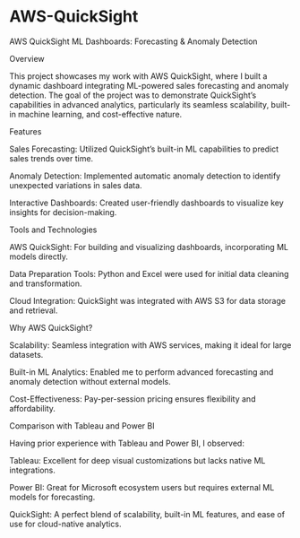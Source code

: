 # AWS-QuickSight
AWS QuickSight ML Dashboards: Forecasting &amp; Anomaly Detection


Overview

This project showcases my work with AWS QuickSight, where I built a dynamic dashboard integrating ML-powered sales forecasting and anomaly detection. The goal of the project was to demonstrate QuickSight’s capabilities in advanced analytics, particularly its seamless scalability, built-in machine learning, and cost-effective nature.

Features

Sales Forecasting: Utilized QuickSight’s built-in ML capabilities to predict sales trends over time.

Anomaly Detection: Implemented automatic anomaly detection to identify unexpected variations in sales data.

Interactive Dashboards: Created user-friendly dashboards to visualize key insights for decision-making.


Tools and Technologies

AWS QuickSight: For building and visualizing dashboards, incorporating ML models directly.

Data Preparation Tools: Python and Excel were used for initial data cleaning and transformation.

Cloud Integration: QuickSight was integrated with AWS S3 for data storage and retrieval.


Why AWS QuickSight?

Scalability: Seamless integration with AWS services, making it ideal for large datasets.

Built-in ML Analytics: Enabled me to perform advanced forecasting and anomaly detection without external models.

Cost-Effectiveness: Pay-per-session pricing ensures flexibility and affordability.


Comparison with Tableau and Power BI

Having prior experience with Tableau and Power BI, I observed:

Tableau: Excellent for deep visual customizations but lacks native ML integrations.

Power BI: Great for Microsoft ecosystem users but requires external ML models for forecasting.

QuickSight: A perfect blend of scalability, built-in ML features, and ease of use for cloud-native analytics.



